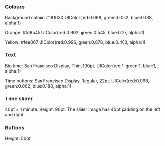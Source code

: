 ### Colours

Background colour:
#191030
UIColor(red:0.098, green:0.062, blue:0.188, alpha:1)

Orange:
#fd8b45
UIColor(red:0.992, green:0.545, blue:0.27, alpha:1)

Yellow:
#fee067
UIColor(red:0.996, green:0.878, blue:0.403, alpha:1)

### Text

Big time:
San Francisco Display, Thin, 100pt.
UIColor(red:1, green:1, blue:1, alpha:1)

Time buttons:
San Francisco Display, Regular, 22pt.
UIColor(red:0.098, green:0.062, blue:0.188, alpha:1)

### Time slider

40pt = 1 minute.
Height: 90pt.
The slider image has 40pt padding on the left and right.

### Buttons

Height: 50pt
